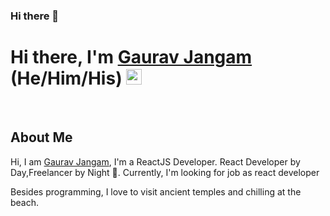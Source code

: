 ### Hi there 👋

<!--
**gaurav-jangam/gaurav-jangam** is a ✨ _special_ ✨ repository because its `README.md` (this file) appears on your GitHub profile.

Here are some ideas to get you started:

- 🔭 I’m currently working on ...
- 🌱 I’m currently learning ...
- 👯 I’m looking to collaborate on ...
- 🤔 I’m looking for help with ...
- 💬 Ask me about ...
- 📫 How to reach me: ...
- 😄 Pronouns: ...
- ⚡ Fun fact: ...
-->
<!----------------------------- Hi there, I'm Sandesh ------------------------------>
<div align="left">
    <h1>Hi there, I'm <a href="https://gauravjangam.com/" target="_blank">Gaurav Jangam</a> (He/Him/His) <img src="https://media.giphy.com/media/hvRJCLFzcasrR4ia7z/giphy.gif" width="25px"> </h1>
</div>

<!------------------------------------- About Me ----------------------------------------->
<div align="left">
    <br/>
    <h2>About Me</h2>
    <p>Hi, I am <a href="https://gauravjangam.com/" target="_blank">Gaurav Jangam</a>, I'm a ReactJS Developer. React Developer by Day,Freelancer by Night 🚀. Currently, I'm looking for job as react developer</p>
    <p>Besides programming, I love to visit ancient temples and chilling at the beach.</p>
    <p></p>
</div>
